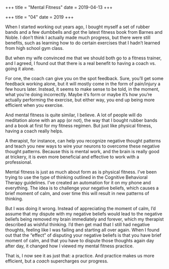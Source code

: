 +++
title = "Mental Fitness"
date = 2019-04-13
+++

+++
title = "04"
date = 2019
+++

When I started working out years ago, I bought myself a set of rubber bands and a few dumbbells and got the latest fitness book from Barnes and Noble. I don’t think I actually made much progress, but there were still benefits, such as learning how to do certain exercises that I hadn’t learned from high school gym class.

But when my wife convinced me that we should both go to a fitness trainer, and I agreed, I found out that there is a real benefit to having a coach vs. going it alone.

For one, the coach can give you on the spot feedback. Sure, you’ll get some feedback working alone, but it will mostly come in the form of pain/injury a few hours later. Instead, it seems to make sense to be told, in the moment, what you’re doing incorrectly. Maybe it’s form or maybe it’s how you’re actually performing the exercise, but either way, you end up being more efficient when you exercise.

And mental fitness is quite similar, I believe. A lot of people will do meditation alone with an app (or not), the way that I bought rubber bands and a book at first for my fitness regimen. But just like physical fitness, having a coach really helps.

A therapist, for instance, can help you recognize negative thought patterns and teach you new ways to wire your neurons to overcome these negative thought patterns. Because this is mental work, and the brain is really good at trickery, it is even more beneficial and effective to work with a professional.

Mental fitness is just as much about form as is physical fitness. I’ve been trying to use the type of thinking outlined in the Cognitive Behavioral Therapy guidelines. I’ve created an automation for it on my phone and everything. The idea is to challenge your negative beliefs, which causes a brief moment of calm, and over time this will result in new patterns of thinking. 

But I was doing it wrong. Instead of appreciating the moment of calm, I’d assume that my dispute with my negative beliefs would lead to the negative beliefs being removed my brain immediately and forever, which my therapist described as wishful thinking. I’d then get mad that I still had negative thoughts, feeling like I was failing and starting all over again. When I found out that the “effect” of disputing your negative beliefs is that you have brief moment of calm, and that you have to dispute those thoughts again day after day, it changed how I viewed my mental fitness practice.

That is, I now see it as just that: a practice. And practice makes us more efficient, but a _coach_ supercharges our progress.